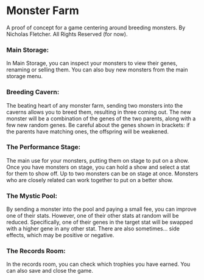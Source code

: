 # Monster Farm
A proof of concept for a game centering around breeding monsters. By Nicholas Fletcher. All Rights Reserved (for now).

### Main Storage:
In Main Storage, you can inspect your monsters to view their genes, renaming or selling them. You can also buy new monsters from the main storage menu.

### Breeding Cavern:
The beating heart of any monster farm, sending two monsters into the caverns allows you to breed them, resulting in three coming out. The new monster will be a combination of the genes of the two parents, along with a few new random genes. Be careful about the genes shown in brackets: if the parents have matching ones, the offspring will be weakened.

### The Performance Stage:
The main use for your monsters, putting them on stage to put on a show. Once you have monsters on stage, you can hold a show and select a stat for them to show off. Up to two monsters can be on stage at once. Monsters who are closely related can work together to put on a better show.

### The Mystic Pool:
By sending a monster into the pool and paying a small fee, you can improve one of their stats. However, one of their other stats at random will be reduced. Specifically, one of their genes in the target stat will be swapped with a higher gene in any other stat. There are also sometimes... side effects, which may be positive or negative.

### The Records Room:
In the records room, you can check which trophies you have earned. You can also save and close the game.